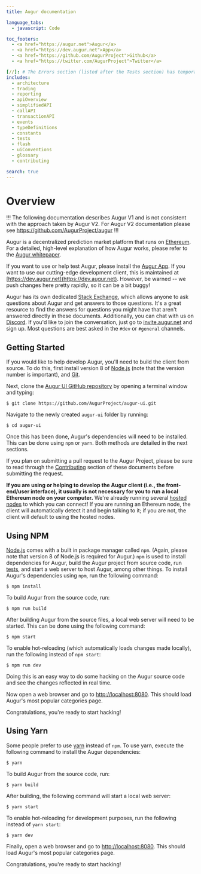 ```yaml
---
title: Augur documentation

language_tabs:
  - javascript: Code

toc_footers:
  - <a href="https://augur.net">Augur</a>
  - <a href="https://dev.augur.net">App</a>
  - <a href="https://github.com/AugurProject">Github</a>
  - <a href="https://twitter.com/AugurProject">Twitter</a>

[//]: # The Errors section (listed after the Tests section) has temporarily been removed from the sidebar menu. Once the errors have been better organized, and the _errors.md page has been updated, it should be reinstated to the menu.
includes:
  - architecture
  - trading
  - reporting
  - apiOverview
  - simplifiedAPI
  - callAPI
  - transactionAPI
  - events
  - typeDefinitions
  - constants
  - tests
  - flash
  - uiConventions
  - glossary
  - contributing

search: true
---
```

Overview
========

!!! The following documentation describes Augur V1 and is not consistent with the approach taken by Augur V2. For Augur V2 documentation please see https://github.com/AugurProject/augur !!!

Augur is a decentralized prediction market platform that runs on [Ethereum](https://www.ethereum.org). For a detailed, high-level explanation of how Augur works, please refer to the [Augur whitepaper](https://www.augur.net/whitepaper.pdf).

If you want to use or help test Augur, please install the [Augur App](https://github.com/AugurProject/augur-app).  If you want to use our cutting-edge development client, this is maintained at [https://dev.augur.net](https://dev.augur.net). However, be warned -- we push changes here pretty rapidly, so it can be a bit buggy!

Augur has its own dedicated [Stack Exchange](https://augur.stackexchange.com), which allows anyone to ask questions about Augur and get answers to those questions. It's a great resource to find the answers for questions you might have that aren't answered directly in these documents. Additionally, you can chat with us on [Discord](https://discordapp.com). If you'd like to join the conversation, just go to [invite.augur.net](https://invite.augur.net) and sign up. Most questions are best asked in the `#dev` or `#general` channels.

Getting Started
---------------

If you would like to help develop Augur, you'll need to build the client from source. To do this, first install version 8 of [Node.js](https://nodejs.org/) (note that the version number is important), and [Git](https://git-scm.com/downloads).

Next, clone the [Augur UI GitHub repository](https://github.com/AugurProject/augur-ui) by opening a terminal window and typing:

`$ git clone https://github.com/AugurProject/augur-ui.git`

Navigate to the newly created `augur-ui` folder by running:

`$ cd augur-ui`

Once this has been done, Augur's dependencies will need to be installed. This can be done using `npm` or `yarn`. Both methods are detailed in the next sections.

If you plan on submitting a pull request to the Augur Project, please be sure to read through the [Contributing](#contributing) section of these documents before submitting the request.

<aside class="notice"><b>If you are using or helping to develop the Augur client (i.e., the front-end/user interface), it usually is not necessary for you to run a local Ethereum node on your computer.</b> We're already running several <a href="#hosted-node">hosted nodes</a> to which you can connect! If you are running an Ethereum node, the client will automatically detect it and begin talking to it; if you are not, the client will default to using the hosted nodes.</aside>

Using NPM
---------
[Node.js](https://nodejs.org/) comes with a built in package manager called `npm`. (Again, please note that version 8 of Node.js is required for Augur.) `npm` is used to install dependencies for Augur, build the Augur project from source code, run [tests](#tests), and start a web server to host Augur, among other things. To install Augur's dependencies using `npm`, run the following command:

`$ npm install`

To build Augur from the source code, run:

`$ npm run build`

After building Augur from the source files, a local web server will need to be started. This can be done using the following command:

`$ npm start`

To enable hot-reloading (which automatically loads changes made locally), run the following instead of `npm start`:

`$ npm run dev`

Doing this is an easy way to do some hacking on the Augur source code and see the changes reflected in real time.

Now open a web browser and go to [http://localhost:8080](http://localhost:8080). This should load Augur's most popular categories page. 

Congratulations, you're ready to start hacking!

Using Yarn
----------
Some people prefer to use [yarn](https://yarnpkg.com/en/) instead of `npm`. To use yarn, execute the following command to install the Augur dependencies:

`$ yarn`

To build Augur from the source code, run:

`$ yarn build`

After building, the following command will start a local web server:

`$ yarn start`

To enable hot-reloading for development purposes, run the following instead of `yarn start`:

`$ yarn dev`

Finally, open a web browser and go to [http://localhost:8080](http://localhost:8080). This should load Augur's most popular categories page.  

Congratulations, you're ready to start hacking!
